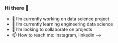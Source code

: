 ### Hi there 👋
- 🔭 I’m currently working on data science project
- 🌱 I’m currently learning engineering data science
- 👯 I’m looking to collaborate on projects
- 📫 How to reach me: instagram, linkedin
-->

<!--
**syedali0501/syedali0501** is a ✨ _special_ ✨ repository because its `README.md` (this file) appears on your GitHub profile.

Here are some ideas to get you started:

- 🔭 I’m currently working on ...
- 🌱 I’m currently learning ...
- 👯 I’m looking to collaborate on ...
- 🤔 I’m looking for help with ...
- 💬 Ask me about ...
- 📫 How to reach me: ...
- 😄 Pronouns: ...
- ⚡ Fun fact: ...
-->
